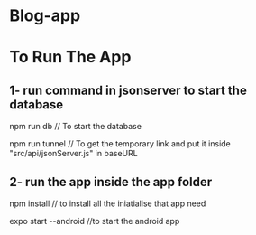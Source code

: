 # Blog-app

<h1> To Run The App </h1>
<div> 
        <h2> 1-  run command in jsonserver to start the database </h2>
        <p> npm run db      // To start the database </p>
        <p> npm run tunnel      // To get the temporary link and put it inside "src/api/jsonServer.js" in baseURL </p>
        </div>
        <div> 
        <h2> 2-  run the app inside the app folder</h2>
        <p> npm install         // to install all the iniatialise that app need </p>
        <p> expo start --android    //to start the android app </p>
        </div>
